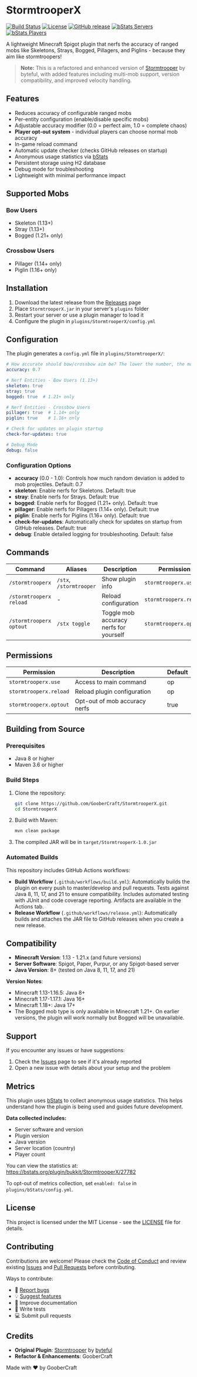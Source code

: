 # StormtrooperX

[![Build Status](https://github.com/GooberCraft/StormtrooperX/workflows/Build/badge.svg)](https://github.com/GooberCraft/StormtrooperX/actions)
[![License](https://img.shields.io/github/license/GooberCraft/StormtrooperX)](LICENSE)
[![GitHub release](https://img.shields.io/github/v/release/GooberCraft/StormtrooperX)](https://github.com/GooberCraft/StormtrooperX/releases)
[![bStats Servers](https://img.shields.io/bstats/servers/27782)](https://bstats.org/plugin/bukkit/StormtrooperX/27782)
[![bStats Players](https://img.shields.io/bstats/players/27782)](https://bstats.org/plugin/bukkit/StormtrooperX/27782)

A lightweight Minecraft Spigot plugin that nerfs the accuracy of ranged mobs like Skeletons, Strays, Bogged, Pillagers, and Piglins - because they aim like stormtroopers!

> **Note:** This is a refactored and enhanced version of [Stormtrooper](https://github.com/byteful/Stormtrooper) by byteful, with added features including multi-mob support, version compatibility, and improved velocity handling.

## Features

- Reduces accuracy of configurable ranged mobs
- Per-entity configuration (enable/disable specific mobs)
- Adjustable accuracy modifier (0.0 = perfect aim, 1.0 = complete chaos)
- **Player opt-out system** - individual players can choose normal mob accuracy
- In-game reload command
- Automatic update checker (checks GitHub releases on startup)
- Anonymous usage statistics via [bStats](https://bstats.org/plugin/bukkit/StormtrooperX/27782)
- Persistent storage using H2 database
- Debug mode for troubleshooting
- Lightweight with minimal performance impact

## Supported Mobs

### Bow Users
- Skeleton (1.13+)
- Stray (1.13+)
- Bogged (1.21+ only)

### Crossbow Users
- Pillager (1.14+ only)
- Piglin (1.16+ only)

## Installation

1. Download the latest release from the [Releases](../../releases) page
2. Place `StormtrooperX.jar` in your server's `plugins` folder
3. Restart your server or use a plugin manager to load it
4. Configure the plugin in `plugins/StormtrooperX/config.yml`

## Configuration

The plugin generates a `config.yml` file in `plugins/StormtrooperX/`:

```yaml
# How accurate should bow/crossbow aim be? The lower the number, the more accurate. Must be >= 0 and <= 1.
accuracy: 0.7

# Nerf Entities - Bow Users (1.13+)
skeleton: true
stray: true
bogged: true  # 1.21+ only

# Nerf Entities - Crossbow Users
pillager: true  # 1.14+ only
piglin: true    # 1.16+ only

# Check for updates on plugin startup
check-for-updates: true

# Debug Mode
debug: false
```

### Configuration Options

- **accuracy** (0.0 - 1.0): Controls how much random deviation is added to mob projectiles. Default: 0.7
- **skeleton**: Enable nerfs for Skeletons. Default: true
- **stray**: Enable nerfs for Strays. Default: true
- **bogged**: Enable nerfs for Bogged (1.21+ only). Default: true
- **pillager**: Enable nerfs for Pillagers (1.14+ only). Default: true
- **piglin**: Enable nerfs for Piglins (1.16+ only). Default: true
- **check-for-updates**: Automatically check for updates on startup from GitHub releases. Default: true
- **debug**: Enable detailed logging for troubleshooting. Default: false

## Commands

| Command | Aliases | Description | Permission |
|---------|---------|-------------|------------|
| `/stormtrooperx` | `/stx`, `/stormtrooper` | Show plugin info | `stormtrooperx.use` |
| `/stormtrooperx reload` | - | Reload configuration | `stormtrooperx.reload` |
| `/stormtrooperx optout` | `/stx toggle` | Toggle mob accuracy nerfs for yourself | `stormtrooperx.optout` |

## Permissions

| Permission | Description | Default |
|------------|-------------|---------|
| `stormtrooperx.use` | Access to main command | op |
| `stormtrooperx.reload` | Reload plugin configuration | op |
| `stormtrooperx.optout` | Opt-out of mob accuracy nerfs | true |

## Building from Source

### Prerequisites

- Java 8 or higher
- Maven 3.6 or higher

### Build Steps

1. Clone the repository:
   ```bash
   git clone https://github.com/GooberCraft/StormtrooperX.git
   cd StormtrooperX
   ```

2. Build with Maven:
   ```bash
   mvn clean package
   ```

3. The compiled JAR will be in `target/StormtrooperX-1.0.jar`

### Automated Builds

This repository includes GitHub Actions workflows:

- **Build Workflow** (`.github/workflows/build.yml`): Automatically builds the plugin on every push to master/develop and pull requests. Tests against Java 8, 11, 17, and 21 to ensure compatibility. Includes automated testing with JUnit and code coverage reporting. Artifacts are available in the Actions tab.
- **Release Workflow** (`.github/workflows/release.yml`): Automatically builds and attaches the JAR file to GitHub releases when you create a new release.

## Compatibility

- **Minecraft Version**: 1.13 - 1.21.x (and future versions)
- **Server Software**: Spigot, Paper, Purpur, or any Spigot-based server
- **Java Version**: 8+ (tested on Java 8, 11, 17, and 21)

**Version Notes**:
- Minecraft 1.13-1.16.5: Java 8+
- Minecraft 1.17-1.17.1: Java 16+
- Minecraft 1.18+: Java 17+
- The Bogged mob type is only available in Minecraft 1.21+. On earlier versions, the plugin will work normally but Bogged will be unavailable.

## Support

If you encounter any issues or have suggestions:
1. Check the [Issues](../../issues) page to see if it's already reported
2. Open a new issue with details about your setup and the problem

## Metrics

This plugin uses [bStats](https://bstats.org/) to collect anonymous usage statistics. This helps understand how the plugin is being used and guides future development.

**Data collected includes:**
- Server software and version
- Plugin version
- Java version
- Server location (country)
- Player count

You can view the statistics at: https://bstats.org/plugin/bukkit/StormtrooperX/27782

To opt-out of metrics collection, set `enabled: false` in `plugins/bStats/config.yml`.

## License

This project is licensed under the MIT License - see the [LICENSE](LICENSE) file for details.

## Contributing

Contributions are welcome! Please check the [Code of Conduct](CODE_OF_CONDUCT.md) and review existing [Issues](https://github.com/GooberCraft/StormtrooperX/issues) and [Pull Requests](https://github.com/GooberCraft/StormtrooperX/pulls) before contributing.

Ways to contribute:
- 🐛 [Report bugs](https://github.com/GooberCraft/StormtrooperX/issues/new?template=bug_report.yml)
- 💡 [Suggest features](https://github.com/GooberCraft/StormtrooperX/issues/new?template=feature_request.yml)
- 📖 Improve documentation
- 🧪 Write tests
- 💻 Submit pull requests

## Credits

- **Original Plugin**: [Stormtrooper](https://github.com/byteful/Stormtrooper) by [byteful](https://github.com/byteful)
- **Refactor & Enhancements**: GooberCraft

Made with :heart: by GooberCraft
